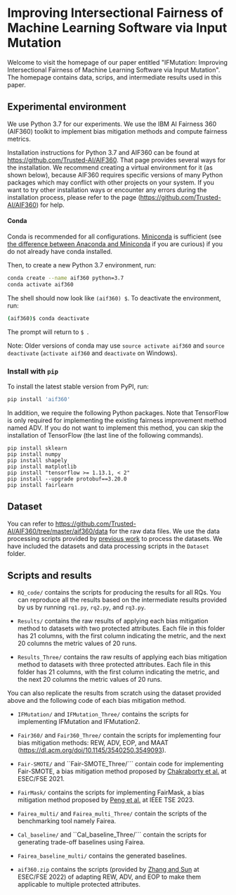 # Improving Intersectional Fairness of Machine Learning Software via Input Mutation

Welcome to visit the homepage of our paper entitled "IFMutation: Improving Intersectional Fairness of Machine Learning Software via Input Mutation". The homepage contains data, scrips, and intermediate results used in this paper.

## Experimental environment

We use Python 3.7 for our experiments. We use the IBM AI Fairness 360 (AIF360) toolkit to implement bias mitigation methods and compute fairness metrics. 

Installation instructions for Python 3.7 and AIF360 can be found at https://github.com/Trusted-AI/AIF360. That page provides several ways for the installation. We recommend creating a virtual environment for it (as shown below), because AIF360 requires specific versions of many Python packages which may conflict with other projects on your system. If you want to try other installation ways or encounter any errors during the installation process, please refer to the page (https://github.com/Trusted-AI/AIF360) for help.

#### Conda

Conda is recommended for all configurations. [Miniconda](https://conda.io/miniconda.html)
is sufficient (see [the difference between Anaconda and
Miniconda](https://conda.io/docs/user-guide/install/download.html#anaconda-or-miniconda)
if you are curious) if you do not already have conda installed.

Then, to create a new Python 3.7 environment, run:

```bash
conda create --name aif360 python=3.7
conda activate aif360
```

The shell should now look like `(aif360) $`. To deactivate the environment, run:

```bash
(aif360)$ conda deactivate
```

The prompt will return to `$ `.

Note: Older versions of conda may use `source activate aif360` and `source
deactivate` (`activate aif360` and `deactivate` on Windows).

### Install with `pip`

To install the latest stable version from PyPI, run:

```bash
pip install 'aif360'
```

[comment]: <> (This toolkit can be installed as follows:)

[comment]: <> (```)

[comment]: <> (pip install aif360)

[comment]: <> (```)

[comment]: <> (More information on installing AIF360 can be found on https://github.com/Trusted-AI/AIF360.)

In addition, we require the following Python packages. Note that TensorFlow is only required for implementing the existing fairness improvement method named ADV. If you do not want to implement this method, you can skip the installation of TensorFlow (the last line of the following commands).
```
pip install sklearn
pip install numpy
pip install shapely
pip install matplotlib
pip install "tensorflow >= 1.13.1, < 2"
pip install --upgrade protobuf==3.20.0
pip install fairlearn
```

## Dataset

You can refer to https://github.com/Trusted-AI/AIF360/tree/master/aif360/data for the raw data files. We use the data processing scripts provided by [previous work](https://ieeexplore.ieee.org/document/9951398) to process the datasets. We have included the datasets and data processing scripts in the ```Dataset``` folder.


## Scripts and results

* ```RQ_code/``` contains the scripts for producing the results for all RQs. You can reproduce all the results based on the intermediate results provided by us by running ```rq1.py```, ```rq2.py```, and ```rq3.py```.

* ```Results/``` contains the raw results of applying each bias mitigation method to datasets with two protected attributes. Each file in this folder has 21 columns, with the first column indicating the metric, and the next 20 columns the metric values of 20 runs.

*  ```Results_Three/``` contains the raw results of applying each bias mitigation method to datasets with three protected attributes. Each file in this folder has 21 columns, with the first column indicating the metric, and the next 20 columns the metric values of 20 runs.

You can also replicate the results from scratch using the dataset provided above and the following code of each bias mitigation method.

* ```IFMutation/``` and ```IFMutation_Three/``` contains the scripts for implementing IFMutation and IFMutation2. 

* ```Fair360/``` and ```Fair360_Three/``` contain the scripts for implementing four bias mitigation methods: REW, ADV, EOP, and MAAT (https://dl.acm.org/doi/10.1145/3540250.3549093).

* ```Fair-SMOTE/``` and ``Fair-SMOTE_Three/``` contain code for implementing Fair-SMOTE, a bias mitigation method proposed by [Chakraborty et al.](https://doi.org/10.1145/3468264.3468537) at ESEC/FSE 2021.

* ```FairMask/``` contains the scripts for implementing FairMask, a bias mitigation method proposed by [Peng et al.](https://ieeexplore.ieee.org/document/9951398) at IEEE TSE 2023. 

* ```Fairea_multi/``` and ```Fairea_multi_Three/``` contain the scripts of the benchmarking tool namely Fairea.

* ```Cal_baseline/``` and ``Cal_baseline_Three/``` contain the scripts for generating trade-off baselines using Fairea.

* ```Fairea_baseline_multi/``` contains the generated baselines.

* ```aif360.zip``` contains the scripts (provided by [Zhang and Sun](https://github.com/zhangmengling/Adaptive_Fairness_Improvement) at ESEC/FSE 2022) of adapting REW, ADV, and EOP to make them applicable to multiple protected attributes.
  
